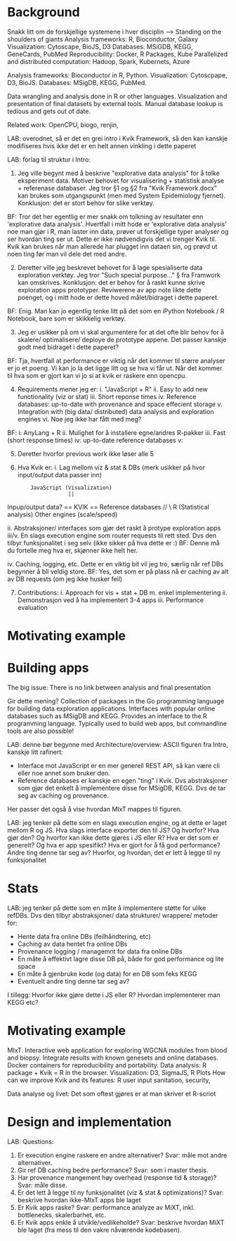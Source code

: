 # Background
Snakk litt om de forskjellige systemene i hver disciplin
--> Standing on the shoulders of giants
Analysis frameworks: R, Bioconductor, Galaxy
Visualization: Cytoscape, BioJS, D3
Databases: MSiGDB, KEGG, GeneCards, PubMed
Reproducibility: Docker, R Packages, Kube
Parallelized and distributed computation: Hadoop, Spark, Kubernets, Azure

Analysis frameworks: Bioconductor in R, Python.
Visualization: Cytoscpape, D3, BioJS.
Databases: MSigDB, KEGG, PubMed.

Data wrangling and analysis done in R or other languages.
Visualization and presentation of final datasets by external tools.
Manual database lookup is tedious and gets out of date.

Related work: OpenCPU, biogo, renjin,

LAB: overodnet, så er det en grei intro i Kvik Framework, så den kan kanskje
modifiseres hvis ikke det er en helt annen vinkling i dette paperet

LAB: forlag til struktur i Intro:

1. Jeg ville begynt med å beskrive "explorative data analysis" for å tolke
 eksperiment data. Motiver behovet for visualisering + statistisk analyse +
 referenase databaser. Jeg tror §1 og §2 fra "Kvik Framework.docx" kan brukes
 som utgangspunkt (men med System Epidemiology fjernet). Konklusjon: det er
 stort behov for slike verktøy.

BF: Tror det her egentlig er mer snakk om tolkning av resultater enn
'explorative data analysis'. Hvertfall i mitt hode er 'explorative data
analysis' noe man gjør i R, man laster inn data, prøver ut forskjellige typer
analyser og ser hvordan ting ser ut. Dette er ikke nødvendigvis det vi trenger
Kvik til. Kvik kan brukes når man allerede har plugget inn dataen sin, og
prøvd ut noen ting før man vil dele det med andre. 

2. Deretter ville jeg beskrevet behovet for å lage spesialiserte data
 exploration verktøy. Jeg tror "Such special purpose..." § fra Framwork kan
 omskrives. Konklusjon: det er behov for å raskt kunne skrive exploration apps
 prototyper. Reviwerene av app note likte dette poenget, og i mitt hode er
 dette hoved målet/bidraget i dette paperet.

BF: Enig. Man kan jo egentlig tenke litt på det som en iPython Notebook / R
Notebook, bare som er skikkelig verktøy. 

3. Jeg er usikker på om vi skal argumentere for at det ofte blir behov for å
  skalere/ optimalisere/ deploye de prototype appene. Det passer kanskje godt
  med bidraget i dette paperet?

BF: Tja, hvertfall at performance er viktig når det kommer til større analyser
er jo et poeng. Vi kan jo la det ligge litt og se hva vi får ut. Når det
kommer til hva som er gjort kan vi jo si at kvik er raskere enn opencpu. 

4. Requirements mener jeg er:
   i. "JavaScript + R"
  ii. Easy to add new functionality (viz or stat)
 iii. Short reponse times
  iv. Reference databases: up-to-date with provenance and space effecient storage
   v. Integration with (big data/ distributed) data analysis and exploration engines
  vi. Noe jeg ikke har fått med meg?

BF: 
  i: AnyLang + R 
  ii. Mulighet for å installere egne/andres R-pakker 
  iii. Fast (short response times) 
  iv: up-to-date reference databases
  v: 
  

5. Deretter hvorfor previous work ikke løser alle 5
6. Hva Kvik er:
   i. Lag mellom viz & stat & DBs (merk usikker på hvor input/output data passer inn)

           JavaScript (Visualization)
                       ||
Inpup/output data? == KVIK == Reference databases
                    //   \\
R (Statistical analysis)  Other engines (scale/speed)


 ii. Abstraksjoner/ interfaces som gjør det raskt å protype exploration apps
 iii/v. En slags execution engine som router requests til rett sted. Dvs den tilbyr funksjonalitet i seg selv (ikke sikker på hva dette er :)
BF: Denne må du fortelle meg hva er, skjønner ikke helt her. 

 iv. Caching, logging, etc. Dette er en viktig bit vil jeg tro, særlig når ref DBs begynner å bli veldig store.
BF: Yes, det som er på plass nå er caching av alt av DB requests (om jeg ikke
  husker feil) 

7. Contributions:
 i. Approach for vis + stat + DB m. enkel implementering
 ii. Demonstrasjon ved å ha implementert 3-4 apps
 iii. Performance evaluation

# Motivating example 

# Building apps
The big issue: There is no link between analysis and final presentation

Gir dette mening?
Collection of packages in the Go programming language for building data
exploration applications.  Interfaces with popular online databases such as
MSigDB and KEGG.  Provides an interface to the R programming language.
Typically used to build web apps, but commandline tools are also possible!

LAB: denne bør begynne med Architecture/overview: ASCII figuren fra Intro,
kanskje litt rafinert:
 * Interface mot JavaScript er en mer generell REST API, så kan være cli eller
 noe annet som bruker den.
 * Reference databases er kanskje en egen "ting" i Kvik. Dvs abstraksjoner som
 gjør det enkelt å implementere disse for MSigDB, KEGG. Dvs de tar seg av
 caching og provenance.

Her passer det også å vise hvordan MIxT mappes til figuren. 

LAB: jeg tenker på dette som en slags execution engine, og at dette er laget
mellom R og JS. 
Hva slags interface exporter den til JS? Og hvorfor?
Hva gjør den? Og hvorfor kan ikke dette gjøres i JS eller R?
Hva er det som er generelt? Og hva er app spesifikt?
Hva er gjort for å få god performance?
Andre ting denne tar seg av?
Hvorfor, og hvordan, det er lett å legge til ny funksjonalitet

# Stats 
LAB: jeg tenker på dette som en måte å implementere støtte for ulike refDBs.
Dvs den tilbyr abstraksjoner/ data strukturer/ wrappere/ metoder for:
* Hente data fra online DBs (feilhåndtering, etc)
* Caching av data hentet fra online DBs
* Provenance logging / managemnt for data fra online DBs
* En måte å effektivt lagre disse DB på, både for god performance og lite
space
* En måte å gjenbruke kode (og data) for en DB som feks KEGG
* Eventuelt andre ting denne tar seg av?

I tillegg:
Hvorfor ikke gjøre dette i JS eller R?
Hvordan implementerer man KEGG etc?

# Motivating example 
MIxT.
Interactive web application for exploring WGCNA modules from blood and biopsy.
Integrate results with known genesets and online databases.
Docker containers for reproducibility and portability.
Data analysis: R package  + Kvik = R in the browser.
Visualization: D3, SigmaJS, R Plots
How can we improve Kvik and its features: R user input sanitation, security,

Data analyse og livet: 
Det som oftest gjøres er at man skriver et R-scriot

# Design and implementation
LAB: Questions:
1. Er execution engine raskere en andre alternativer? Svar: måle mot andre
alternativer.
2. Gir ref DB caching bedre performance? Svar: som i master thesis.
3. Har provenance mangement høy overhead (response tid & storage)? Svar: måle
disse.
4. Er det lett å legge til ny funksjonalitet (viz & stat & optimizations)?
Svar: beskrive hvordan ikke-MIxT apps ble laget
5. Er Kvik apps raske? Svar: performance analyze av MiXT, inkl. bottlenecks,
skalerbarhet, etc.
6. Er Kvik apps enkle å utvikle/vedlikeholde? Svar: beskrive hvordan MiXT ble
laget (fra mess til den vakre nåværende kodebasen).


